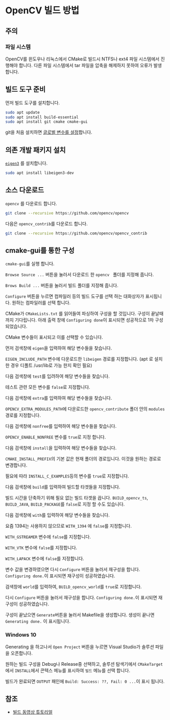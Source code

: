 # OpenCV 빌드 방법

## 주의

### 파일 시스템

OpenCV를 윈도우나 리눅스에서 CMake로 빌드시 NTFS나 ext4 파일 시스템에서 진행해야 합니다. 다른 파일 시스템에서 tar 파일을 압축을 해제하지 못하여 오류가 발생 합니다.

## 빌드 도구 준비

먼저 빌드 도구를 설치합니다.

```sh
sudo apt update
sudo apt install build-essential
sudo apt install git cmake cmake-gui
```

git을 처음 설치하면 [글로벌 변수를 설정](../git/install_git_on_ubnutu.md)합니다.

## 의존 개발 패키지 설치

[`eigen3`](https://launchpad.net/ubuntu/bionic/+package/libeigen3-dev) 를 설치합니다.

```sh
sudo apt install libeigen3-dev
```

## 소스 다운로드

`opencv` 를 다운로드 합니다.

```sh
git clone --recursive https://github.com/opencv/opencv
```

다음은 `opencv_contrib`를 다운로드 합니다.

```sh
git clone --recursive https://github.com/opencv/opencv_contrib
```

## cmake-gui를 통한 구성

`cmake-gui`를 실행 합니다.

`Browse Source ...` 버튼을 눌러서 다운로드 한  `opencv ` 폴더를 지정해 줍니다.

`Brows Build ...` 버튼을 눌러서 빌드 폴더를 지정해 줍니다.

`Configure` 버튼을 누르면 컴파일러 등의 빌드 도구를 선택 하는 대화상자가 표시됩니다. 원하는 컴파일러를 선택 합니다.

CMake가 `CMakeLists.txt` 를 읽어들여 파싱하여 구성을 할 것입니다. 구성이 끝날때까지 기다립니다. 아래 출력 창에 `Configuring done`이 표시되면 성공적으로 1차 구성되었습니다.

CMake 변수들이 표시되고 이를 선택할 수 있습니다. 

먼저 검색창에 `eigen`을 입력하여 해당 변수들을 찾습니다.

`EIGEN_INCLUDE_PATH` 변수에 다운로드한 `libeigen` 경로를 지정합니다. (apt 로 설치한 경우 디폴트 /usr/lib로 가능 한지 확인 필요)

다음 검색창에 `test`를 입려하여 해당 변수들을 찾습니다.

테스트 관련 모든 변수를 `false`로 지정합니다.

다음 검색창에 `extra`를 입력하여 해당 변수들을 찾습니다.

`OPENCV_EXTRA_MODULES_PATH`에 다운로드한 `opencv_contribute` 폴더 안의 `modules` 경로를 지정합니다.

다음 검색창에 `nonfree`를 입력하여 해당 변수들을 찾습니다.

`OPENCV_ENABLE_NONFREE` 변수를 `true`로 지정 합니다.

다음 검색창에 `install`을 입력하여 해당 변수들을 찾습니다.

`CMAKE_INSTALL_PREFIX`의 기본 값은 현재 폴더의 경로입니다. 이것을 원하는 경로로 변경합니다.

필요에 따라 `INSTALL_C_EXAMPLES`등의 변수를 `true`로 지정합니다.

다음 검색창에 `build`를 입력하여 빌드할 타겟들을 지정합니다.

빌드 시간을 단축하기 위해 필요 없는 빌드 타겟을 끕니다. `BUILD_opencv_ts`, `BUILD_JAVA`, `BUILD_PACKAGE`를 `false`로 지정 할 수도 있습니다.

다음 검색창에 `with`를 입력하여 해당 변수들을 찾습니다.

요즘 1394는 사용하지 않으므로 `WITH_1394` 에 `false`를 지정합니다.

`WITH_GSTREAMER` 변수에 `false`를 지정합니다.

`WITH_VTK` 변수에 `false`를 지정합니다.

`WITH_LAPACK` 변수에 `false`를 지정합니다.



변수 값을 변경하였으면 다시 `Configure` 버튼을 눌러서 재구성을 합니다.  `Configuring done.`이 표시되면 재구성이 성공하였습니다.



검색창에 `world`를 입력하여, `BUILD_opencv_world`를 `true`로 지정합니다.



다시 `Configure` 버튼을 눌러서 재구성을 합니다.  `Configuring done.`이 표시되면 재구성이 성공하였습니다.



구성이 끝났으면 `Generate`버튼을 눌러서 Makefile을 생성합니다. 생성이 끝나면 `Generating done.` 이 표시됩니다.



### Windows 10

Generating 을 하고나서 `Open Project`  버튼을 누르면 Visual Studio가 솔루션 파일을 오픈합니다.

원하는 빌드 구성을 Debug나 Release중 선택하고, 솔루션 탐색기에서 `CMakeTarget`에서 `INSTALL`에서 콘텍스 메뉴를 표시하여 `빌드` 메뉴를 선택 합니다.

빌드가 완료되면 `OUTPUT` 패인에 `Build: Success: ??, Fail: 0 ...`이 표시 됩니다.



## 참조

- [빌드 동영상 튜토리얼](https://webnautes.tistory.com/1036)